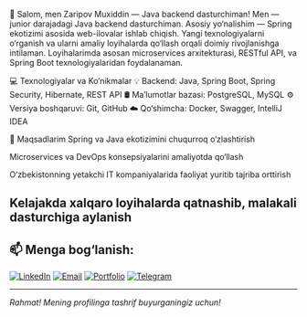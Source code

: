 👋 Salom, men Zaripov Muxiddin — Java backend dasturchiman!
Men — junior darajadagi Java backend dasturchiman. Asosiy yo‘nalishim — Spring ekotizimi asosida web-ilovalar ishlab chiqish. Yangi texnologiyalarni o‘rganish va ularni amaliy loyihalarda qo‘llash orqali doimiy rivojlanishga intilaman. Loyihalarimda asosan microservices arxitekturasi, RESTful API, va Spring Boot texnologiyalaridan foydalanaman.

💻 Texnologiyalar va Ko‘nikmalar
💡 Backend: Java, Spring Boot, Spring Security, Hibernate, REST API
🛢 Ma’lumotlar bazasi: PostgreSQL, MySQL
⚙️ Versiya boshqaruvi: Git, GitHub
☁️ Qo‘shimcha: Docker, Swagger, IntelliJ IDEA

🎯 Maqsadlarim
Spring va Java ekotizimini chuqurroq o‘zlashtirish

Microservices va DevOps konsepsiyalarini amaliyotda qo‘llash

O‘zbekistonning yetakchi IT kompaniyalarida faoliyat yuritib tajriba orttirish

Kelajakda xalqaro loyihalarda qatnashib, malakali dasturchiga aylanish
---

## 📫 Menga bog‘lanish:

[![LinkedIn](https://img.shields.io/badge/LinkedIn-Profile-blue?style=for-the-badge&logo=linkedin)](https://www.linkedin.com/in/muxiddin-zaripov-735b20284/)
[![Email](https://img.shields.io/badge/Email-Gmail-red?style=for-the-badge&logo=gmail)](mailto:muxiddinzaripov1124@gmail.com)
[![Portfolio](https://img.shields.io/badge/Portfolio-View-green?style=for-the-badge&logo=google-drive)](https://drive.google.com/file/d/1DyXtREBx-47uKrXWExPSSicHhnJTTW5q/view?usp=sharing)
[![Telegram](https://img.shields.io/badge/Telegram-@zm__coder-2CA5E0?style=for-the-badge&logo=telegram)](https://t.me/zm_coder)


---

*Rahmat! Mening profilinga tashrif buyurganingiz uchun!*
